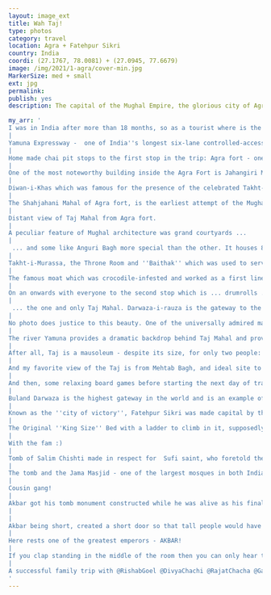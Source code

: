 ```yaml
---
layout: image_ext
title: Wah Taj!
type: photos
category: travel
location: Agra + Fatehpur Sikri
country: India
coordi: (27.1767, 78.0081) + (27.0945, 77.6679)
image: /img/2021/1-agra/cover-min.jpg
MarkerSize: med + small
ext: jpg
permalink:
publish: yes
description: The capital of the Mughal Empire, the glorious city of Agra is less than 3 hours drive from Delhi, and made the perfect destination for a weekend getaway with extended family. The first time in my 25 years of existence, when EVERYONE went on a trip together - missing no one!

my_arr: '
I was in India after more than 18 months, so as a tourist where is the first place you go? AGRA and Taj - one of the new 7 wonders of the world!
|
Yamuna Expressway -  one of India''s longest six-lane controlled-access expressway stretches
|
Home made chai pit stops to the first stop in the trip: Agra fort - one of the finest Mughal buildings in the country!
|
One of the most noteworthy building inside the Agra Fort is Jahangiri Mahal. You can also see Hauz-i-Jahangiri that is carved out of a single piece of stone which was used to bath Jahangir!
|
Diwan-i-Khas which was famous for the presence of the celebrated Takht-i-Taus (Peacock Throne) which was later shifted to Delhi''s Red Fort.
|
The Shahjahani Mahal of Agra fort, is the earliest attempt of the Mughal king Shah Jehan to convert an existing Red Stone building in accordance with his taste with use of white marble.
|
Distant view of Taj Mahal from Agra fort.
|
A peculiar feature of Mughal architecture was grand courtyards ...
|
 ... and some like Anguri Bagh more special than the other. It houses 85 symmetrical gardens, and was a significant square of the royal ladies for the leisure stroll. Instantly, reminded me of <a href="https://youtu.be/4h1WFyOQv0Y?t=14">Jodha Akbar</a>
|
Takht-i-Murassa, the Throne Room and ''Baithak'' which was used to serve as the seat for Wazir, who presented petitions to the emperor.
|
The famous moat which was crocodile-infested and worked as a first line of defence when the fort was in active use by Mughals.
|
On an onwards with everyone to the second stop which is ... drumrolls ...
|
 ... the one and only Taj Mahal. Darwaza-i-rauza is the gateway to the gardens which, symbolically, represents Paradise and offers the first views to Taj!
|
No photo does justice to this beauty. One of the universally admired masterpieces of the world''s heritage. It is a perfect symmetrical planned building, with an emphasis of bilateral symmetry. The first word that comes out of your mouth when you see this jewel: Wah Taj!
|
The river Yamuna provides a dramatic backdrop behind Taj Mahal and provide picture perfect reflections :)
|
After all, Taj is a mausoleum - despite its size, for only two people: Mumtaz Mahal and Emperor Shah Jahan.
|
And my favorite view of the Taj is from Mehtab Bagh, and ideal site to admire the the Taj.
|
And then, some relaxing board games before starting the next day of travel.
|
Buland Darwaza is the highest gateway in the world and is an example of sophistication and heights of technology in Akbar''s empire.
|
Known as the ''city of victory'', Fatehpur Sikri was made capital by the Mughal emperor Akbar for a while before being abandoned.
|
The Original ''King Size'' Bed with a ladder to climb in it, supposedly Akbar''s bedroom!
|
With the fam :)
|
Tomb of Salim Chishti made in respect for  Sufi saint, who foretold the birth of Akbar''s son.
|
The tomb and the Jama Masjid - one of the largest mosques in both India and in the world.
|
Cousin gang!
|
Akbar got his tomb monument constructed while he was alive as his final resting place, and his son Jehangir completed the monument as he passed away.
|
|
Akbar being short, created a short door so that tall people would have to inadvertently bend while visiting his tomb - clever!
|
Here rests one of the greatest emperors - AKBAR!
|
If you clap standing in the middle of the room then you can only hear the vibration others cannot - the mughals and their architecture is simply amazing!
|
A successful family trip with @RishabGoel @DivyaChachi @RajatChacha @GarvGoel @MintuChacha @NavniGoel @Dadi @Papa @DevanshiGoel @YashGoel @ShubhiChachi @Mummy
'
---
```

<!-- http://compressjpeg.com -->
<!-- http://compressimage.toolur.com/ 1024, 400-->
<!-- https://ezgif.com/optimize/ remove second and then lossy 50. Best is transparency. Fuzzy 6-->
<!-- https://support.google.com/blogger/thread/1950766?hl=en -->
